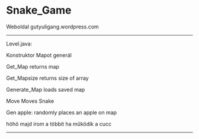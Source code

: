 # Snake_Game


Weboldal
gutyuligang.wordpress.com



------------------------------------------------

Level.java:

Konstruktor Mapot generál

Get_Map returns map

Get_Mapsize returns size of array

Generate_Map loads saved map

Move Moves Snake 

Gen apple: randomly places an apple on map

höhö majd írom a többit ha működik a cucc

------------------------------------------------
